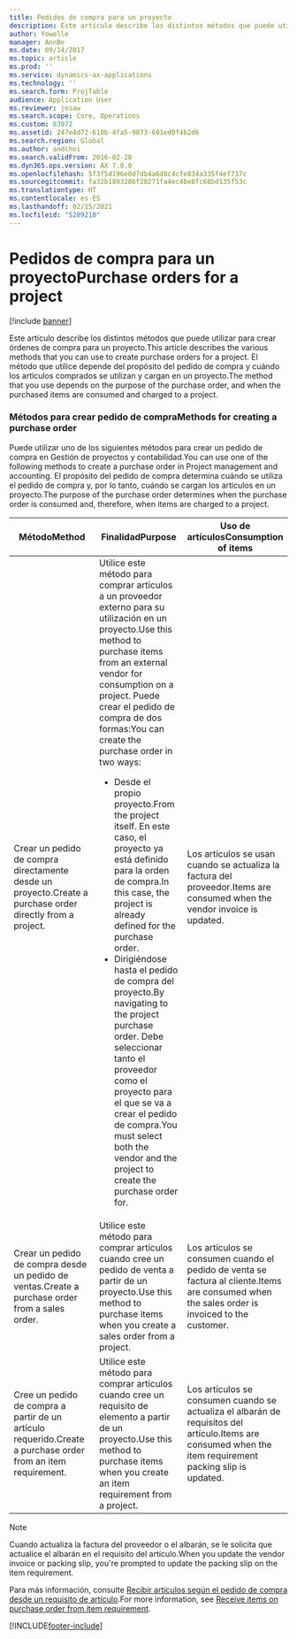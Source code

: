 ```yaml
---
title: Pedidos de compra para un proyecto
description: Este artículo describe los distintos métodos que puede utilizar para crear órdenes de compra para un proyecto. El método que utilice depende del propósito del pedido de compra y cuándo los artículos comprados se utilizan y cargan en un proyecto.
author: Yowelle
manager: AnnBe
ms.date: 09/14/2017
ms.topic: article
ms.prod: ''
ms.service: dynamics-ax-applications
ms.technology: ''
ms.search.form: ProjTable
audience: Application User
ms.reviewer: josaw
ms.search.scope: Core, Operations
ms.custom: 83972
ms.assetid: 247e4d72-610b-4fa5-9873-601ed0f4b2d6
ms.search.region: Global
ms.author: andchoi
ms.search.validFrom: 2016-02-28
ms.dyn365.ops.version: AX 7.0.0
ms.openlocfilehash: 5f3f5d196e0d7db4a6d8c4cfe834a335f4ef737c
ms.sourcegitcommit: fa32b1893286f20271fa4ec4be8fc68bd135f53c
ms.translationtype: HT
ms.contentlocale: es-ES
ms.lasthandoff: 02/15/2021
ms.locfileid: "5289210"
---
```

# <a name="purchase-orders-for-a-project"></a><span data-ttu-id="472ee-104">Pedidos de compra para un proyecto</span><span class="sxs-lookup"><span data-stu-id="472ee-104">Purchase orders for a project</span></span>

[!include [banner](../includes/banner.md)]

<span data-ttu-id="472ee-105">Este artículo describe los distintos métodos que puede utilizar para crear órdenes de compra para un proyecto.</span><span class="sxs-lookup"><span data-stu-id="472ee-105">This article describes the various methods that you can use to create purchase orders for a project.</span></span> <span data-ttu-id="472ee-106">El método que utilice depende del propósito del pedido de compra y cuándo los artículos comprados se utilizan y cargan en un proyecto.</span><span class="sxs-lookup"><span data-stu-id="472ee-106">The method that you use depends on the purpose of the purchase order, and when the purchased items are consumed and charged to a project.</span></span>

### <a name="methods-for-creating-a-purchase-order"></a><span data-ttu-id="472ee-107">Métodos para crear pedido de compra</span><span class="sxs-lookup"><span data-stu-id="472ee-107">Methods for creating a purchase order</span></span>

<span data-ttu-id="472ee-108">Puede utilizar uno de los siguientes métodos para crear un pedido de compra en Gestión de proyectos y contabilidad.</span><span class="sxs-lookup"><span data-stu-id="472ee-108">You can use one of the following methods to create a purchase order in Project management and accounting.</span></span> <span data-ttu-id="472ee-109">El propósito del pedido de compra determina cuándo se utiliza el pedido de compra y, por lo tanto, cuándo se cargan los artículos en un proyecto.</span><span class="sxs-lookup"><span data-stu-id="472ee-109">The purpose of the purchase order determines when the purchase order is consumed and, therefore, when items are charged to a project.</span></span>

<table>
<colgroup>
<col width="33%" />
<col width="33%" />
<col width="33%" />
</colgroup>
<thead>
<tr class="header">
<th><span data-ttu-id="472ee-110">Método</span><span class="sxs-lookup"><span data-stu-id="472ee-110">Method</span></span></th>
<th><span data-ttu-id="472ee-111">Finalidad</span><span class="sxs-lookup"><span data-stu-id="472ee-111">Purpose</span></span></th>
<th><span data-ttu-id="472ee-112">Uso de artículos</span><span class="sxs-lookup"><span data-stu-id="472ee-112">Consumption of items</span></span></th>
</tr>
</thead>
<tbody>
<tr class="odd">
<td><span data-ttu-id="472ee-113">Crear un pedido de compra directamente desde un proyecto.</span><span class="sxs-lookup"><span data-stu-id="472ee-113">Create a purchase order directly from a project.</span></span></td>
<td><span data-ttu-id="472ee-114">Utilice este método para comprar artículos a un proveedor externo para su utilización en un proyecto.</span><span class="sxs-lookup"><span data-stu-id="472ee-114">Use this method to purchase items from an external vendor for consumption on a project.</span></span> <span data-ttu-id="472ee-115">Puede crear el pedido de compra de dos formas:</span><span class="sxs-lookup"><span data-stu-id="472ee-115">You can create the purchase order in two ways:</span></span>
<ul>
<li><span data-ttu-id="472ee-116">Desde el propio proyecto.</span><span class="sxs-lookup"><span data-stu-id="472ee-116">From the project itself.</span></span> <span data-ttu-id="472ee-117">En este caso, el proyecto ya está definido para la orden de compra.</span><span class="sxs-lookup"><span data-stu-id="472ee-117">In this case, the project is already defined for the purchase order.</span></span></li>
<li><span data-ttu-id="472ee-118">Dirigiéndose hasta el pedido de compra del proyecto.</span><span class="sxs-lookup"><span data-stu-id="472ee-118">By navigating to the project purchase order.</span></span> <span data-ttu-id="472ee-119">Debe seleccionar tanto el proveedor como el proyecto para el que se va a crear el pedido de compra.</span><span class="sxs-lookup"><span data-stu-id="472ee-119">You must select both the vendor and the project to create the purchase order for.</span></span></li>
</ul></td>
<td><span data-ttu-id="472ee-120">Los artículos se usan cuando se actualiza la factura del proveedor.</span><span class="sxs-lookup"><span data-stu-id="472ee-120">Items are consumed when the vendor invoice is updated.</span></span></td>
</tr>
<tr class="even">
<td><span data-ttu-id="472ee-121">Crear un pedido de compra desde un pedido de ventas.</span><span class="sxs-lookup"><span data-stu-id="472ee-121">Create a purchase order from a sales order.</span></span></td>
<td><span data-ttu-id="472ee-122">Utilice este método para comprar artículos cuando cree un pedido de venta a partir de un proyecto.</span><span class="sxs-lookup"><span data-stu-id="472ee-122">Use this method to purchase items when you create a sales order from a project.</span></span></td>
<td><span data-ttu-id="472ee-123">Los artículos se consumen cuando el pedido de venta se factura al cliente.</span><span class="sxs-lookup"><span data-stu-id="472ee-123">Items are consumed when the sales order is invoiced to the customer.</span></span></td>
</tr>
<tr class="odd">
<td><span data-ttu-id="472ee-124">Cree un pedido de compra a partir de un artículo requerido.</span><span class="sxs-lookup"><span data-stu-id="472ee-124">Create a purchase order from an item requirement.</span></span></td>
<td><span data-ttu-id="472ee-125">Utilice este método para comprar artículos cuando cree un requisito de elemento a partir de un proyecto.</span><span class="sxs-lookup"><span data-stu-id="472ee-125">Use this method to purchase items when you create an item requirement from a project.</span></span></td>
<td><span data-ttu-id="472ee-126">Los artículos se consumen cuando se actualiza el albarán de requisitos del artículo.</span><span class="sxs-lookup"><span data-stu-id="472ee-126">Items are consumed when the item requirement packing slip is updated.</span></span></td>
</tr>
</tbody>
</table>

> [!NOTE] 
> <span data-ttu-id="472ee-127">Cuando actualiza la factura del proveedor o el albarán, se le solicita que actualice el albarán en el requisito del artículo.</span><span class="sxs-lookup"><span data-stu-id="472ee-127">When you update the vendor invoice or packing slip, you're prompted to update the packing slip on the item requirement.</span></span>

<span data-ttu-id="472ee-128">Para más información, consulte [Recibir artículos según el pedido de compra desde un requisito de artículo](tasks/receive-items-purchase-order-item-requirement.md).</span><span class="sxs-lookup"><span data-stu-id="472ee-128">For more information, see [Receive items on purchase order from item requirement](tasks/receive-items-purchase-order-item-requirement.md).</span></span>



[!INCLUDE[footer-include](../includes/footer-banner.md)]